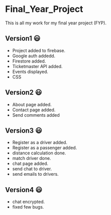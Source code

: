 # Final_Year_Project
This is all my work for my final year project (FYP).

## Version1 :smiley:
- Project added to firebase.
- Google auth addedd.
- Firestore added.
- Ticketmaster API added.
- Events displayed.
- CSS

## Version2 :smiley:
- About page added.
- Contact page added.
- Send comments added

## Version3 :smiley:
- Register as a driver added.
- Register as a passenger added.
- distance calculation done.
- match driver done.
- chat page added.
- send chat to driver.
- send emails to drivers.

## Version4 :smiley:
- chat encrypted.
- fixed few bugs.

